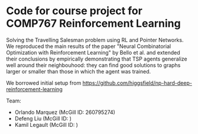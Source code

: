 # Code for course project for COMP767 Reinforcement Learning 
Solving the Travelling Salesman problem using RL and Pointer Networks. We reproduced the main results of the paper "Neural Combinatorial Optimization with Reinforcement Learning" by Bello et al. and extended their conclusions by empirically demonstrating that TSP agents generalize well around their neighbouhood: they can find good solutions to graphs larger or smaller than those in which the agent was trained.

We borrowed initial setup from https://github.com/higgsfield/np-hard-deep-reinforcement-learning

Team: 
- Orlando Marquez (McGill ID: 260795274)
- Defeng Liu (McGill ID: )
- Kamil Legault (McGill ID: )

